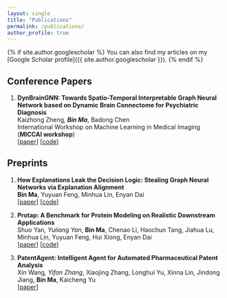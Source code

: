 ```yaml
---
layout: single
title: "Publications"
permalink: /publications/
author_profile: true
---
```


{% if site.author.googlescholar %}
You can also find my articles on my [Google Scholar profile]({{ site.author.googlescholar }}).
{% endif %}

## Conference Papers

1. **DynBrainGNN: Towards Spatio-Temporal Interpretable Graph Neural Network based on Dynamic Brain Connectome for Psychiatric Diagnosis**  
   Kaizhong Zheng<sup>*</sup>, **Bin Ma**<sup>*</sup>, Badong Chen  
   International Workshop on Machine Learning in Medical Imaging (**MICCAI workshop**)  
   [[paper](https://link.springer.com/chapter/10.1007/978-3-031-45676-3_17)] [[code](https://github.com/beanmah/DynBrainGNN)]

## Preprints

1. **How Explanations Leak the Decision Logic: Stealing Graph Neural Networks via Explanation Alignment**  
   **Bin Ma**, Yuyuan Feng, Minhua Lin, Enyan Dai  
   [[paper](https://arxiv.org/pdf/2506.03087)] [[code](https://github.com/beanmah/EGSteal)]

2. **Protap: A Benchmark for Protein Modeling on Realistic Downstream Applications**  
   Shuo Yan<sup>*</sup>, Yuliang Yan<sup>*</sup>, **Bin Ma**, Chenao Li, Haochun Tang, Jiahua Lu, Minhua Lin, Yuyuan Feng, Hui Xiong, Enyan Dai  
   [[paper](https://arxiv.org/pdf/2506.02052)] [[code](https://github.com/Trust-App-AI-Lab/protap)]

3. **PatentAgent: Intelligent Agent for Automated Pharmaceutical Patent Analysis**  
   Xin Wang<sup>*</sup>, Yifan Zhang<sup>*</sup>, Xiaojing Zhang, Longhui Yu, Xinna Lin, Jindong Jiang, **Bin Ma**, Kaicheng Yu  
   [[paper](https://arxiv.org/pdf/2410.21312)]

